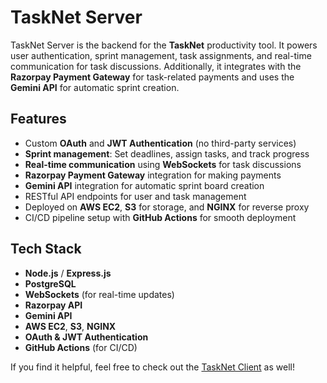# TaskNet Server

TaskNet Server is the backend for the **TaskNet** productivity tool. It powers user authentication, sprint management, task assignments, and real-time communication for task discussions. Additionally, it integrates with the **Razorpay Payment Gateway** for task-related payments and uses the **Gemini API** for automatic sprint creation.

## Features
- Custom **OAuth** and **JWT Authentication** (no third-party services)
- **Sprint management**: Set deadlines, assign tasks, and track progress
- **Real-time communication** using **WebSockets** for task discussions
- **Razorpay Payment Gateway** integration for making payments
- **Gemini API** integration for automatic sprint board creation
- RESTful API endpoints for user and task management
- Deployed on **AWS EC2**, **S3** for storage, and **NGINX** for reverse proxy
- CI/CD pipeline setup with **GitHub Actions** for smooth deployment

## Tech Stack
- **Node.js** / **Express.js**
- **PostgreSQL**
- **WebSockets** (for real-time updates)
- **Razorpay API**
- **Gemini API**
- **AWS EC2**, **S3**, **NGINX**
- **OAuth & JWT Authentication**
- **GitHub Actions** (for CI/CD)

If you find it helpful, feel free to check out the [TaskNet Client](https://github.com/Susekh/TaskNest-client) as well!

